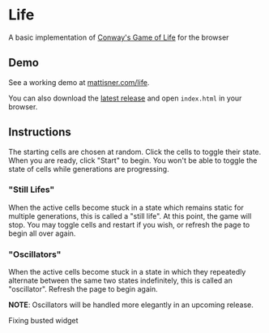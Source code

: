 # Life

A basic implementation of [Conway's Game of Life](https://en.wikipedia.org/wiki/Conway%27s_Game_of_Life) for the browser

## Demo

See a working demo at [mattisner.com/life](http://mattisner.com/life).

You can also download the [latest release](https://github.com/isner/life/releases) and open `index.html` in your browser.

## Instructions

The starting cells are chosen at random. Click the cells to toggle their state. When you are ready, click "Start" to begin. You won't be able to toggle the state of cells while generations are progressing.

### "Still Lifes"

When the active cells become stuck in a state which remains static for multiple generations, this is called a "still life". At this point, the game will stop. You may toggle cells and restart if you wish, or refresh the page to begin all over again.

### "Oscillators"

When the active cells become stuck in a state in which they repeatedly alternate between the same two states indefinitely, this is called an "oscillator". Refresh the page to begin again.

**NOTE**: Oscillators will be handled more elegantly in an upcoming release.

Fixing busted widget
